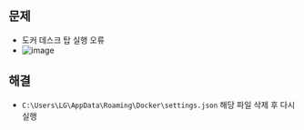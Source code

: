 ## 문제 
- 도커 데스크 탑 실행 오류
- ![image](https://user-images.githubusercontent.com/61215550/158299030-a99303d1-8edf-4907-9bb9-9aa68a71efae.png)

## 해결
- `C:\Users\LG\AppData\Roaming\Docker\settings.json` 해당 파일 삭제 후 다시 실행
